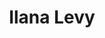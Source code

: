 ---
title: "Ilana Levy"
presenter_id: ilana_levy
position: Postbac IRTA
start_date: 2003
end_date: 2004
email: 
phone: 
photo:
status: former
layout: member 
---